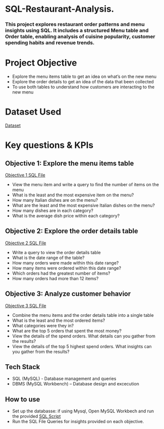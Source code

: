 # SQL-Restaurant-Analysis.

### This project explores restaurant order patterns and menu insights using SQL. It includes a structured Menu table and Order table, enabling analysis of cuisine popularity, customer spending habits and revenue trends.

# Project Objective
*	Explore the menu items table to get an idea on what’s on the new menu
*	Explore the order details to get an idea of the data that been collected
*	To use both tables to understand how customers are interacting to the new menu

# Dataset Used
<a href= "https://github.com/MuguroNgugi/SQL-Restaurant-Analysis./blob/main/create_restaurant_db.sql" > Dataset </a>

# Key questions & KPIs
## Objective 1: Explore the menu items table
<a href = "https://github.com/MuguroNgugi/SQL-Restaurant-Analysis./blob/main/Objective%201%20SQL%20Query%20File.sql"> Objective 1 SQL File </a> 
* View the menu item and write a query to find the number of items on the menu
* What is the least and the most expensive item on the menu?
* How many Italian dishes are on the menu?
* What are the least and the most expensive Italian dishes on the menu?
* How many dishes are in each category?
* What is the average dish price within each category?

## Objective 2: Explore the order details table
<a href = "https://github.com/MuguroNgugi/SQL-Restaurant-Analysis./blob/main/Objective%202%20SQL%20Query%20File.sql"> Objective 2 SQL File </a>
* Write a query to view the order details table
* What is the date range of the table?
* How many orders were made within this date range?
* How many items were ordered within this date range?
* Which orders had the greatest number of items?
* How many orders had more than 12 items?  

## Objective 3: Analyze customer behavior 
<a href = "https://github.com/MuguroNgugi/SQL-Restaurant-Analysis./blob/main/Objective%203%20Query%20File.sql"> Objective 3 SQL File </a>
* Combine the menu items and the order details table into a single table
* What is the least and the most ordered items?
* What categories were they in?
* What are the top 5 orders that spent the most money?
* View the details of the spend orders. What details can you gather from the results?
* View the details of the top 5 highest spend orders. What insights can you gather from the results?

## Tech Stack
* SQL (MySQL) - Database management and queries
* DBMS (MySQL Workbench) – Database design and excecution

## How to use
* Set up the databasse: if using Mysql, Open MySQL Workbech and run the provided  <a href = "https://github.com/MuguroNgugi/SQL-Restaurant-Analysis./blob/main/create_restaurant_db.sql"> SQL Script </a>
* Run the SQL File Queries for insights provided on each objective.


